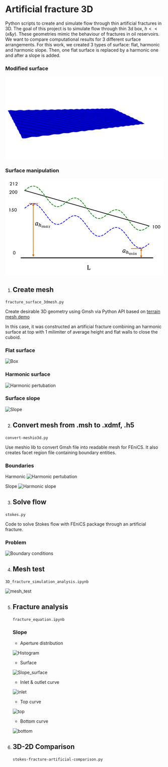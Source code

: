 # Artificial fracture 3D

Python scripts to create and simulate flow through thin artificial fractures in 3D.
The goal of this project is to simulate flow through thin 3d box, $h << (x \& y)$. These geometries mimic the behaviour of fractures in oil reservoirs.
We want to compare computational results for 3 different surface arrangements. For this work, we created 3 types of surface: flat, harmonic and harmonic slope.
Then, one flat surface is replaced by a harmonic one and after a slope is added.

### Modified surface

![Harmonic surface](https://github.com/mfdali/artificial-fracture-3D/blob/main/x2_reducedv3_1mm_surface.png)

### Surface manipulation

![sketch](https://github.com/mfdali/artificial-fracture-3D/blob/main/slope_sketch.png)


  1. ## Create mesh
  
  ```fracture_surface_3dmesh.py```
  
  Create desirable 3D geometry using Gmsh via Python API based on [terrain mesh demo](https://gitlab.onelab.info/gmsh/gmsh/blob/master/tutorials/python/x2.py)
  
  In this case, it was constructed an artificial fracture combining an harmonic surface at top with 1 milimiter of average height and flat walls to close the cuboid.

  ### Flat surface
  ![Box](https://github.com/mfdali/artificial-fracture-3D/blob/main/thin_box_2mm_meshsize_0007_mesh.png)

  ### Harmonic surface
  ![Harmonic pertubation](https://github.com/mfdali/artificial-fracture-3D/blob/main/x2_reducedv3_1mm_meshsize_0004_mesh.png)

  ### Surface slope
  ![Slope](https://github.com/mfdali/artificial-fracture-3D/blob/main/x2_slopev1_10N_2mm_meshsize_0003.png)
  
  2. ## Convert mesh from .msh to .xdmf, .h5
  
  ```convert-meshio3d.py```
  
  Use meshio lib to convert Gmsh file into readable mesh for FEniCS. It also creates facet region file containing boundary entities.

  ### Boundaries
  
  Harmonic
  ![Harmonic pertubation](https://github.com/mfdali/artificial-fracture-3D/blob/main/x2_reducedv3_1mm_meshsize_boundaries.png)
  
  Slope
  ![Harmonic slope](https://github.com/mfdali/artificial-fracture-3D/blob/main/x2_slopev1_10N_2mm_boundaries.png)
  

  3. ## Solve flow
  
  ```stokes.py```
  
  Code to solve Stokes flow with FEniCS package through an artificial fracture.

  ### Problem
  
  ![Boundary conditions](https://github.com/mfdali/artificial-fracture-3D/blob/main/boundary_conditions.png)
  
  4. ## Mesh test
     
  ```3D_fracture_simulation_analysis.ipynb```
  
  ![mesh_test](https://github.com/mfdali/artificial-fracture-3D/blob/main/mesh_test_periodic.png)

  5. ## Fracture analysis

     ```fracture_equation.ipynb```
     
     ### Slope
     - Aperture distribution
     
     ![Histogram](https://github.com/mfdali/artificial-fracture-3D/blob/main/slope_aperture_distribution.png)
     
     - Surface
     
     ![Slope_surface](https://github.com/mfdali/artificial-fracture-3D/blob/main/slope_surface.png)

     - Inlet & outlet curve
     
     ![inlet](https://github.com/mfdali/artificial-fracture-3D/blob/main/slope_inlet_outlet_curve.png)

     - Top curve
     
     ![top](https://github.com/mfdali/artificial-fracture-3D/blob/main/slope_top_curve.png)

     - Bottom curve
     
     ![bottom](https://github.com/mfdali/artificial-fracture-3D/blob/main/slope_bottom_curve.png)
  
  6. ## 3D-2D Comparison

     ```stokes-fracture-artificial-comparison.py```

     
